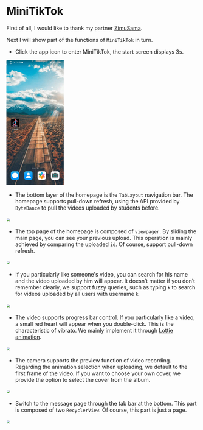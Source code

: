 # MiniTikTok

First of all, I would like to thank my partner [ZimuSama](https://github.com/ZimuSama).

Next I will show part of the functions of `MiniTikTok` in turn.

* Click the app icon to enter MiniTikTok, the start screen displays 3s.

<img src="gif/start.gif" style="zoom:50%;" width="30%" height="20%"/>



* The bottom layer of the homepage is the `TabLayout` navigation bar. The homepage supports pull-down refresh, using the API provided by `ByteDance` to pull the videos uploaded by students before.

<img src="gif/sec.gif" style="zoom:50%;" width="30%" height="20%"/>



* The top page of the homepage is composed of `viewpager`. By sliding the main page, you can see your previous upload. This operation is mainly achieved by comparing the uploaded `id`. Of course, support pull-down refresh.

<img src="gif/change.gif" style="zoom:50%;" width="30%" height="20%"/>



* If you particularly like someone's video, you can search for his name and the video uploaded by him will appear. It doesn’t matter if you don’t remember clearly, we support fuzzy queries, such as typing `k` to search for videos uploaded by all users with username `k`

<img src="gif/search.gif" style="zoom:50%;" width="30%" height="20%"/>



* The video supports progress bar control. If you particularly like a video, a small red heart will appear when you double-click. This is the characteristic of vibrato. We mainly implement it through [Lottie animation](https://github.com/airbnb/lottie-web).

<img src="gif/heart.gif" style="zoom:50%;" width="30%" height="20%"/>



* The camera supports the preview function of video recording. Regarding the animation selection when uploading, we default to the first frame of the video. If you want to choose your own cover, we provide the option to select the cover from the album.

<img src="gif/preview.gif" style="zoom:50%;" width="30%" height="20%"/>



* Switch to the message page through the tab bar at the bottom. This part is composed of two `RecyclerView`. Of course, this part is just a page.

<img src="gif/message.gif" style="zoom:50%;" width="30%" height="20%"/>
